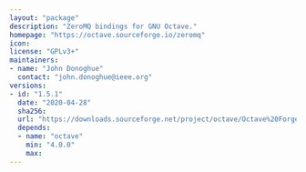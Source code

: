 ```yaml
---
layout: "package"
description: "ZeroMQ bindings for GNU Octave."
homepage: "https://octave.sourceforge.io/zeromq"
icon:
license: "GPLv3+"
maintainers:
- name: "John Donoghue"
  contact: "john.donoghue@ieee.org"
versions:
- id: "1.5.1"
  date: "2020-04-28"
  sha256:
  url: "https://downloads.sourceforge.net/project/octave/Octave%20Forge%20Packages/Individual%20Package%20Releases/zeromq-1.5.1.tar.gz"
  depends:
  - name: "octave"
    min: "4.0.0"
    max:
---
```

